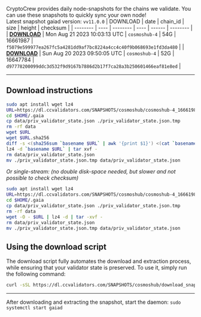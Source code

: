 CryptoCrew provides daily node-snapshots for the chains we validate. You can use these snapshots to quickly sync your own node!  
Latest snapshot gaiad version: `vv11.0.0`
| DOWNLOAD | date | chain_id | size | height | checksum |
| -------- | ---- | -------- | ---- | ------ | -------- |
| **[DOWNLOAD](https://dl.ccvalidators.com/SNAPSHOTS/$CHAIN_NAME/cosmoshub-4_16661987.tar.lz4)** | Mon Aug 21 2023 10:03:13 UTC | `cosmoshub-4` | 54G | 16661987 | `f5079e599977ea267fc5a4281dd9af7bc8224a4cc4c40f9b068693e1fd3da480` |
| **[DOWNLOAD](https://dl.ccvalidators.com/SNAPSHOTS/$CHAIN_NAME/cosmoshub-4_16647784.tar.lz4)** | Sun Aug 20 2023 09:50:05 UTC | `cosmoshub-4` | 52G | 16647784 | `d97778200099ddc3d532f9d9167b7886d2b17f7ca28a3b250601466eaf81e8ed` |
 
---
## Download instructions
 
```sh
sudo apt install wget lz4
URL=https://dl.ccvalidators.com/SNAPSHOTS/cosmoshub/cosmoshub-4_16661987.tar.lz4
cd $HOME/.gaia
cp data/priv_validator_state.json ./priv_validator_state.json.tmp
rm -rf data
wget $URL
wget $URL.sha256
diff -s <(sha256sum `basename $URL` | awk '{print $1}') <(cat `basename $URL`.sha256)
lz4 -d `basename $URL` | tar xvf -
rm data/priv_validator_state.json
mv ./priv_validator_state.json.tmp data/priv_validator_state.json
```
*Or single-stream: (no double disk-space needed, but slower and not possible to check checksum)*
```sh
sudo apt install wget lz4
URL=https://dl.ccvalidators.com/SNAPSHOTS/cosmoshub/cosmoshub-4_16661987.tar.lz4
cd $HOME/.gaia
cp data/priv_validator_state.json ./priv_validator_state.json.tmp
rm -rf data
wget -O - $URL | lz4 -d | tar -xvf -
rm data/priv_validator_state.json
mv ./priv_validator_state.json.tmp data/priv_validator_state.json
```
## Using the download script
 
The download script fully automates the download and extraction process, while ensuring that your validator state is preserved. To use it, simply run the following command:
 
```sh
curl -sSL https://dl.ccvalidators.com/SNAPSHOTS/cosmoshub/download_snapshot.sh | bash
```
---
After downloading and extracting the snapshot, start the daemon: `sudo systemctl start gaiad`
